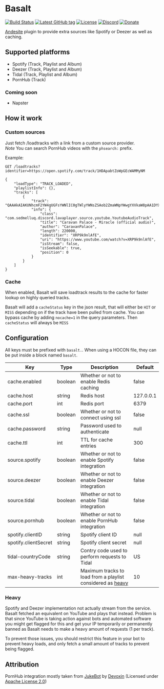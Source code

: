 # Basalt
[![Build Status](https://img.shields.io/travis/BricoloDuDimanche/Basalt.svg?branch=master&style=flat-square&logo=travis)](https://travis-ci.org/BricoloDuDimanche/Basalt)
[![Latest GitHub tag](https://img.shields.io/github/tag-date/BricoloDuDimanche/Basalt.svg?style=flat-square)](https://github.com/BricoloDuDimanche/Basalt/releases)
[![License](https://img.shields.io/github/license/BricoloDuDimanche/Basalt.svg?style=flat-square)](https://github.com/BricoloDuDimanche/Basalt/blob/master/LICENSE)
[![Discord](https://img.shields.io/badge/chat-on%20Discord%20(%23basalt)-7289DA.svg?style=flat-square)](https://discord.gg/V82UXC5)
[![Donate](https://img.shields.io/badge/donate-Patreon-F96854.svg?style=flat-square)](https://www.patreon.com/Bowser65)

[Andesite](https://github.com/natanbc/andesite-node) plugin to provide extra sources like Spotify or Deezer as well as caching.

## Supported platforms 
 - Spotify (Track, Playlist and Album)
 - Deezer (Track, Playlist and Album)
 - Tidal (Track, Playlist and Album)
 - PornHub (Track)

### Coming soon
 - Napster

## How it work
### Custom sources

Just fetch /loadtracks with a link from a custom source provider.<br>
*Note* You can search PornHub videos with the `phsearch:` prefix.

Example:
``` 
GET /loadtracks?identifier=https://open.spotify.com/track/1HDApabtZoWpGEcWAMMyNM

{
    "loadType": "TRACK_LOADED",
    "playlistInfo": {},
    "tracks": [
        {
            "track": "QAAAkAIAKUNhcmF2YW4gUGFsYWNlIC0gTWlyYWNsZSAob2ZmaWNpYWwgYXVkaW8pAA1DYXJhdmFuUGFsYWNlAAAAAAADW2AAC1hSUDlrOW5sQWZFAAEAK2h0dHBzOi8vd3d3LnlvdXR1YmUuY29tL3dhdGNoP3Y9WFJQOWs5bmxBZkUAB3lvdXR1YmUAAAAAAAAAAA==",
            "info": {
                "class": "com.sedmelluq.discord.lavaplayer.source.youtube.YoutubeAudioTrack",
                "title": "Caravan Palace - Miracle (official audio)",
                "author": "CaravanPalace",
                "length": 220000,
                "identifier": "XRP9k9nlAfE",
                "uri": "https://www.youtube.com/watch?v=XRP9k9nlAfE",
                "isStream": false,
                "isSeekable": true,
                "position": 0
            }
        }
    ]
}
```

### Cache
When enabled, Basalt will save loadtrack results to the cache for faster lookup on highly queried tracks.

Basalt will add a `cacheStatus` key in the json result, that will either be `HIT` or `MISS` depending on if the track
have been pulled from cache. You can bypass cache by adding `nocache=1` in the query parameters. Then `cacheStatus` will
always be `MISS`

## Configuration
All keys must be prefixed with `basalt.`. When using a HOCON file, they can be put inside a block named `basalt`.

| Key                  | Type     | Description                                                          | Default   |
|----------------------|----------|----------------------------------------------------------------------|-----------|
| cache.enabled        | boolean  | Whether or not to enable Redis caching                               | false     |
| cache.host           | string   | Redis host                                                           | 127.0.0.1 |
| cache.port           | int      | Redis port                                                           | 6379      |
| cache.ssl            | boolean  | Whether or not to connect using ssl                                  | false     |
| cache.password       | string   | Password used to authenticate                                        | null      |
| cache.ttl            | int      | TTL for cache entries                                                | 300       |
| source.spotify       | boolean  | Whether or not to enable Spotify integration                         | false     |
| source.deezer        | boolean  | Whether or not to enable Deezer integration                          | false     |
| source.tidal         | boolean  | Whether or not to enable Tidal integration                           | false     |
| source.pornhub       | boolean  | Whether or not to enable PornHub integration                         | false     |
| spotify.clientID     | string   | Spotify client ID                                                    | null      |
| spotify.clientSecret | string   | Spotify client secret                                                | null      |
| tidal-countryCode    | string   | Contry code used to perform requests to Tidal                        | US        |
| max-heavy-tracks     | int      | Maximum tracks to load from a playlist considered as [heavy](#heavy) | 10        |

### Heavy

Spotify and Deezer implementation not actually stream from the service. Basalt fetched an equivalent on YouTube and
plays that instead.
Problem is that since YouTube is taking action against bots and automated software you might get flagged for this and
get your IP temporarily or permanently banned as Basalt needs to make a heavy amount of requests (1 per track).

To prevent those issues, you should restrict this feature in your bot to prevent heavy loads, and only fetch a small
amount of tracks to prevent being flagged.

## Attribution

PornHub integration mostly taken from [JukeBot](https://github.com/Devoxin/JukeBot) by [Devoxin](https://github.com/Devoxin) (Licensed under [Apache License 2.0](https://github.com/Devoxin/JukeBot/blob/master/LICENSE))
